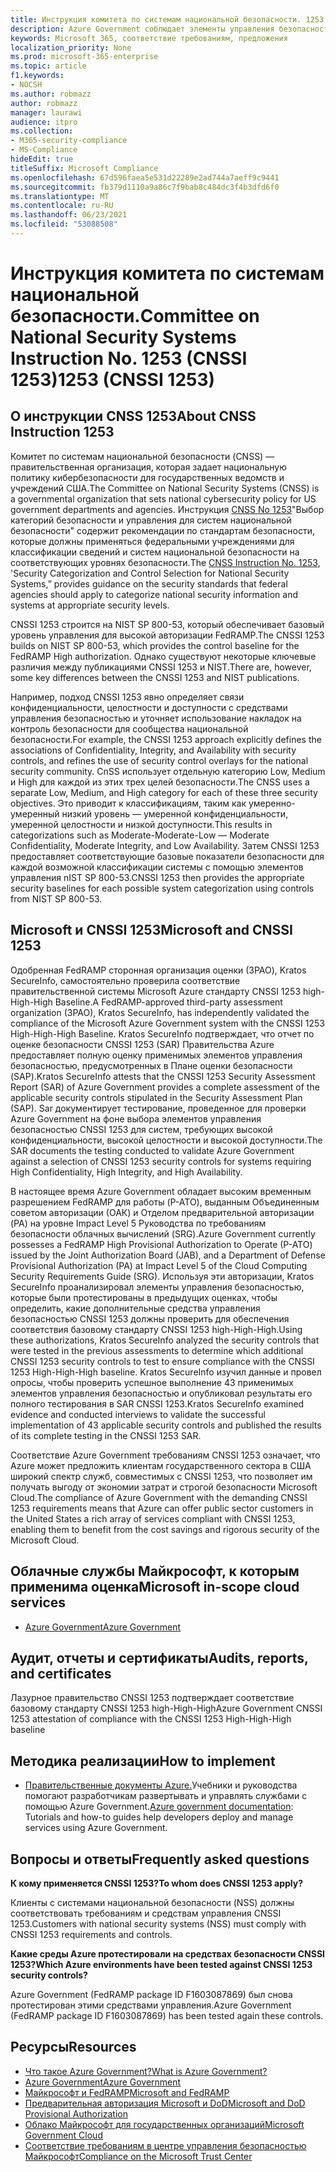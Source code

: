 ```yaml
---
title: Инструкция комитета по системам национальной безопасности. 1253 (CNSSI 1253)
description: Azure Government соблюдает элементы управления безопасностью CNSSI 1253 для государственных систем США, требующих высокой конфиденциальности, высокой целостности и высокой доступности.
keywords: Microsoft 365, соответствие требованиям, предложения
localization_priority: None
ms.prod: microsoft-365-enterprise
ms.topic: article
f1.keywords:
- NOCSH
ms.author: robmazz
author: robmazz
manager: laurawi
audience: itpro
ms.collection:
- M365-security-compliance
- MS-Compliance
hideEdit: true
titleSuffix: Microsoft Compliance
ms.openlocfilehash: 67d596faea5e531d22289e2ad744a7aeff9c9441
ms.sourcegitcommit: fb379d1110a9a86c7f9bab8c484dc3f4b3dfd6f0
ms.translationtype: MT
ms.contentlocale: ru-RU
ms.lasthandoff: 06/23/2021
ms.locfileid: "53088508"
---
```

# <a name="committee-on-national-security-systems-instruction-no-1253-cnssi-1253"></a><span data-ttu-id="a10ec-105">Инструкция комитета по системам национальной безопасности.</span><span class="sxs-lookup"><span data-stu-id="a10ec-105">Committee on National Security Systems Instruction No.</span></span> <span data-ttu-id="a10ec-106">1253 (CNSSI 1253)</span><span class="sxs-lookup"><span data-stu-id="a10ec-106">1253 (CNSSI 1253)</span></span>

## <a name="about-cnss-instruction-1253"></a><span data-ttu-id="a10ec-107">О инструкции CNSS 1253</span><span class="sxs-lookup"><span data-stu-id="a10ec-107">About CNSS Instruction 1253</span></span>

<span data-ttu-id="a10ec-108">Комитет по системам национальной безопасности (CNSS) — правительственная организация, которая задает национальную политику кибербезопасности для государственных ведомств и учреждений США.</span><span class="sxs-lookup"><span data-stu-id="a10ec-108">The Committee on National Security Systems (CNSS) is a governmental organization that sets national cybersecurity policy for US government departments and agencies.</span></span> <span data-ttu-id="a10ec-109">Инструкция [CNSS No 1253](https://www.dss.mil/Portals/69/documents/io/rmf/CNSSI_No1253.pdf)"Выбор категорий безопасности и управления для систем национальной безопасности" содержит рекомендации по стандартам безопасности, которые должны применяться федеральными учреждениями для классификации сведений и систем национальной безопасности на соответствующих уровнях безопасности.</span><span class="sxs-lookup"><span data-stu-id="a10ec-109">The [CNSS Instruction No. 1253](https://www.dss.mil/Portals/69/documents/io/rmf/CNSSI_No1253.pdf), 'Security Categorization and Control Selection for National Security Systems,” provides guidance on the security standards that federal agencies should apply to categorize national security information and systems at appropriate security levels.</span></span>  
  
<span data-ttu-id="a10ec-110">CNSSI 1253 строится на NIST SP 800-53, который обеспечивает базовый уровень управления для высокой авторизации FedRAMP.</span><span class="sxs-lookup"><span data-stu-id="a10ec-110">The CNSSI 1253 builds on NIST SP 800-53, which provides the control baseline for the FedRAMP High authorization.</span></span> <span data-ttu-id="a10ec-111">Однако существуют некоторые ключевые различия между публикациями CNSSI 1253 и NIST.</span><span class="sxs-lookup"><span data-stu-id="a10ec-111">There are, however, some key differences between the CNSSI 1253 and NIST publications.</span></span>  
  
<span data-ttu-id="a10ec-112">Например, подход CNSSI 1253 явно определяет связи конфиденциальности, целостности и доступности с средствами управления безопасностью и уточняет использование накладок на контроль безопасности для сообщества национальной безопасности.</span><span class="sxs-lookup"><span data-stu-id="a10ec-112">For example, the CNSSI 1253 approach explicitly defines the associations of Confidentiality, Integrity, and Availability with security controls, and refines the use of security control overlays for the national security community.</span></span> <span data-ttu-id="a10ec-113">CnSS использует отдельную категорию Low, Medium и High для каждой из этих трех целей безопасности.</span><span class="sxs-lookup"><span data-stu-id="a10ec-113">The CNSS uses a separate Low, Medium, and High category for each of these three security objectives.</span></span> <span data-ttu-id="a10ec-114">Это приводит к классификациям, таким как умеренно-умеренный низкий уровень — умеренной конфиденциальности, умеренной целостности и низкой доступности.</span><span class="sxs-lookup"><span data-stu-id="a10ec-114">This results in categorizations such as Moderate-Moderate-Low — Moderate Confidentiality, Moderate Integrity, and Low Availability.</span></span> <span data-ttu-id="a10ec-115">Затем CNSSI 1253 предоставляет соответствующие базовые показатели безопасности для каждой возможной классификации системы с помощью элементов управления nIST SP 800-53.</span><span class="sxs-lookup"><span data-stu-id="a10ec-115">CNSSI 1253 then provides the appropriate security baselines for each possible system categorization using controls from NIST SP 800-53.</span></span>

## <a name="microsoft-and-cnssi-1253"></a><span data-ttu-id="a10ec-116">Microsoft и CNSSI 1253</span><span class="sxs-lookup"><span data-stu-id="a10ec-116">Microsoft and CNSSI 1253</span></span>

<span data-ttu-id="a10ec-117">Одобренная FedRAMP сторонная организация оценки (3PAO), Kratos SecureInfo, самостоятельно проверила соответствие правительственной системы Microsoft Azure стандарту CNSSI 1253 high-High-High Baseline.</span><span class="sxs-lookup"><span data-stu-id="a10ec-117">A FedRAMP-approved third-party assessment organization (3PAO), Kratos SecureInfo, has independently validated the compliance of the Microsoft Azure Government system with the CNSSI 1253 High-High-High Baseline.</span></span> <span data-ttu-id="a10ec-118">Kratos SecureInfo подтверждает, что отчет по оценке безопасности CNSSI 1253 (SAR) Правительства Azure предоставляет полную оценку применимых элементов управления безопасностью, предусмотренных в Плане оценки безопасности (SAP).</span><span class="sxs-lookup"><span data-stu-id="a10ec-118">Kratos SecureInfo attests that the CNSSI 1253 Security Assessment Report (SAR) of Azure Government provides a complete assessment of the applicable security controls stipulated in the Security Assessment Plan (SAP).</span></span> <span data-ttu-id="a10ec-119">Sar документирует тестирование, проведенное для проверки Azure Government на фоне выбора элементов управления безопасностью CNSSI 1253 для систем, требующих высокой конфиденциальности, высокой целостности и высокой доступности.</span><span class="sxs-lookup"><span data-stu-id="a10ec-119">The SAR documents the testing conducted to validate Azure Government against a selection of CNSSI 1253 security controls for systems requiring High Confidentiality, High Integrity, and High Availability.</span></span>  
  
<span data-ttu-id="a10ec-120">В настоящее время Azure Government обладает высоким временным разрешением FedRAMP для работы (P-ATO), выданным Объединенным советом авторизации (ОАК) и Отделом предварительной авторизации (PA) на уровне Impact Level 5 Руководства по требованиям безопасности облачных вычислений (SRG).</span><span class="sxs-lookup"><span data-stu-id="a10ec-120">Azure Government currently possesses a FedRAMP High Provisional Authorization to Operate (P-ATO) issued by the Joint Authorization Board (JAB), and a Department of Defense Provisional Authorization (PA) at Impact Level 5 of the Cloud Computing Security Requirements Guide (SRG).</span></span> <span data-ttu-id="a10ec-121">Используя эти авторизации, Kratos SecureInfo проанализировал элементы управления безопасностью, которые были протестированы в предыдущих оценках, чтобы определить, какие дополнительные средства управления безопасностью CNSSI 1253 должны проверить для обеспечения соответствия базовому стандарту CNSSI 1253 high-High-High.</span><span class="sxs-lookup"><span data-stu-id="a10ec-121">Using these authorizations, Kratos SecureInfo analyzed the security controls that were tested in the previous assessments to determine which additional CNSSI 1253 security controls to test to ensure compliance with the CNSSI 1253 High-High-High baseline.</span></span> <span data-ttu-id="a10ec-122">Kratos SecureInfo изучил данные и провел опросы, чтобы проверить успешное выполнение 43 применимых элементов управления безопасностью и опубликовал результаты его полного тестирования в SAR CNSSI 1253.</span><span class="sxs-lookup"><span data-stu-id="a10ec-122">Kratos SecureInfo examined evidence and conducted interviews to validate the successful implementation of 43 applicable security controls and published the results of its complete testing in the CNSSI 1253 SAR.</span></span>  
  
<span data-ttu-id="a10ec-123">Соответствие Azure Government требованиям CNSSI 1253 означает, что Azure может предложить клиентам государственного сектора в США широкий спектр служб, совместимых с CNSSI 1253, что позволяет им получать выгоду от экономии затрат и строгой безопасности Microsoft Cloud.</span><span class="sxs-lookup"><span data-stu-id="a10ec-123">The compliance of Azure Government with the demanding CNSSI 1253 requirements means that Azure can offer public sector customers in the United States a rich array of services compliant with CNSSI 1253, enabling them to benefit from the cost savings and rigorous security of the Microsoft Cloud.</span></span>

## <a name="microsoft-in-scope-cloud-services"></a><span data-ttu-id="a10ec-124">Облачные службы Майкрософт, к которым применима оценка</span><span class="sxs-lookup"><span data-stu-id="a10ec-124">Microsoft in-scope cloud services</span></span>

- [<span data-ttu-id="a10ec-125">Azure Government</span><span class="sxs-lookup"><span data-stu-id="a10ec-125">Azure Government</span></span>](https://aka.ms/AzureCompliance)

## <a name="audits-reports-and-certificates"></a><span data-ttu-id="a10ec-126">Аудит, отчеты и сертификаты</span><span class="sxs-lookup"><span data-stu-id="a10ec-126">Audits, reports, and certificates</span></span>

<span data-ttu-id="a10ec-127">Лазурное правительство CNSSI 1253 подтверждает соответствие базовому стандарту CNSSI 1253 high-High-High</span><span class="sxs-lookup"><span data-stu-id="a10ec-127">Azure Government CNSSI 1253 attestation of compliance with the CNSSI 1253 High-High-High baseline</span></span>

## <a name="how-to-implement"></a><span data-ttu-id="a10ec-128">Методика реализации</span><span class="sxs-lookup"><span data-stu-id="a10ec-128">How to implement</span></span>

- <span data-ttu-id="a10ec-129">[Правительственные документы Azure.](/azure/azure-government/)Учебники и руководства помогают разработчикам развертывать и управлять службами с помощью Azure Government.</span><span class="sxs-lookup"><span data-stu-id="a10ec-129">[Azure government documentation](/azure/azure-government/): Tutorials and how-to guides help developers deploy and manage services using Azure Government.</span></span>

## <a name="frequently-asked-questions"></a><span data-ttu-id="a10ec-130">Вопросы и ответы</span><span class="sxs-lookup"><span data-stu-id="a10ec-130">Frequently asked questions</span></span>

<span data-ttu-id="a10ec-131">**К кому применяется CNSSI 1253?**</span><span class="sxs-lookup"><span data-stu-id="a10ec-131">**To whom does CNSSI 1253 apply?**</span></span>

<span data-ttu-id="a10ec-132">Клиенты с системами национальной безопасности (NSS) должны соответствовать требованиям и средствам управления CNSSI 1253.</span><span class="sxs-lookup"><span data-stu-id="a10ec-132">Customers with national security systems (NSS) must comply with CNSSI 1253 requirements and controls.</span></span>

<span data-ttu-id="a10ec-133">**Какие среды Azure протестировали на средствах безопасности CNSSI 1253?**</span><span class="sxs-lookup"><span data-stu-id="a10ec-133">**Which Azure environments have been tested against CNSSI 1253 security controls?**</span></span>

<span data-ttu-id="a10ec-134">Azure Government (FedRAMP package ID F1603087869) был снова протестирован этими средствами управления.</span><span class="sxs-lookup"><span data-stu-id="a10ec-134">Azure Government (FedRAMP package ID F1603087869) has been tested again these controls.</span></span>

## <a name="resources"></a><span data-ttu-id="a10ec-135">Ресурсы</span><span class="sxs-lookup"><span data-stu-id="a10ec-135">Resources</span></span>

- [<span data-ttu-id="a10ec-136">Что такое Azure Government?</span><span class="sxs-lookup"><span data-stu-id="a10ec-136">What is Azure Government?</span></span>](/azure/azure-government/documentation-government-welcome)
- [<span data-ttu-id="a10ec-137">Azure Government</span><span class="sxs-lookup"><span data-stu-id="a10ec-137">Azure Government</span></span>](https://aka.ms/Azure-Government)
- [<span data-ttu-id="a10ec-138">Майкрософт и FedRAMP</span><span class="sxs-lookup"><span data-stu-id="a10ec-138">Microsoft and FedRAMP</span></span>](offering-fedramp.md)
- [<span data-ttu-id="a10ec-139">Предварительная авторизация Microsoft и DoD</span><span class="sxs-lookup"><span data-stu-id="a10ec-139">Microsoft and DoD Provisional Authorization</span></span>](offering-DoD-DISA-L2-L4-L5.md)
- [<span data-ttu-id="a10ec-140">Облако Майкрософт для государственных организаций</span><span class="sxs-lookup"><span data-stu-id="a10ec-140">Microsoft Government Cloud</span></span>](https://www.microsoft.com/enterprise/government)
- [<span data-ttu-id="a10ec-141">Соответствие требованиям в центре управления безопасностью Майкрософт</span><span class="sxs-lookup"><span data-stu-id="a10ec-141">Compliance on the Microsoft Trust Center</span></span>](https://www.microsoft.com/trust-center/compliance/compliance-overview)
